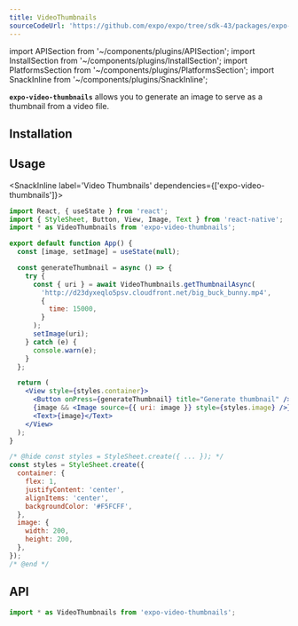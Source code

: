```yaml
---
title: VideoThumbnails
sourceCodeUrl: 'https://github.com/expo/expo/tree/sdk-43/packages/expo-video-thumbnails'
---
```


import APISection from '~/components/plugins/APISection';
import InstallSection from '~/components/plugins/InstallSection';
import PlatformsSection from '~/components/plugins/PlatformsSection';
import SnackInline from '~/components/plugins/SnackInline';

**`expo-video-thumbnails`** allows you to generate an image to serve as a thumbnail from a video file.

<PlatformsSection android emulator ios simulator />

## Installation

<InstallSection packageName="expo-video-thumbnails" />

## Usage

<SnackInline label='Video Thumbnails' dependencies={['expo-video-thumbnails']}>

```jsx
import React, { useState } from 'react';
import { StyleSheet, Button, View, Image, Text } from 'react-native';
import * as VideoThumbnails from 'expo-video-thumbnails';

export default function App() {
  const [image, setImage] = useState(null);

  const generateThumbnail = async () => {
    try {
      const { uri } = await VideoThumbnails.getThumbnailAsync(
        'http://d23dyxeqlo5psv.cloudfront.net/big_buck_bunny.mp4',
        {
          time: 15000,
        }
      );
      setImage(uri);
    } catch (e) {
      console.warn(e);
    }
  };

  return (
    <View style={styles.container}>
      <Button onPress={generateThumbnail} title="Generate thumbnail" />
      {image && <Image source={{ uri: image }} style={styles.image} />}
      <Text>{image}</Text>
    </View>
  );
}

/* @hide const styles = StyleSheet.create({ ... }); */
const styles = StyleSheet.create({
  container: {
    flex: 1,
    justifyContent: 'center',
    alignItems: 'center',
    backgroundColor: '#F5FCFF',
  },
  image: {
    width: 200,
    height: 200,
  },
});
/* @end */
```

</SnackInline>

## API

```js
import * as VideoThumbnails from 'expo-video-thumbnails';
```

<APISection packageName="expo-video-thumbnails" apiName="VideoThumbnails" />